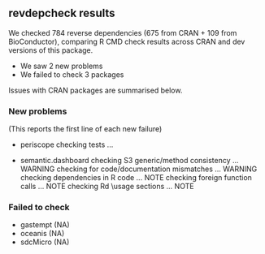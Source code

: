 ## revdepcheck results

We checked 784 reverse dependencies (675 from CRAN + 109 from BioConductor), comparing R CMD check results across CRAN and dev versions of this package.

 * We saw 2 new problems
 * We failed to check 3 packages

Issues with CRAN packages are summarised below.

### New problems
(This reports the first line of each new failure)

* periscope
  checking tests ...

* semantic.dashboard
  checking S3 generic/method consistency ... WARNING
  checking for code/documentation mismatches ... WARNING
  checking dependencies in R code ... NOTE
  checking foreign function calls ... NOTE
  checking Rd \usage sections ... NOTE

### Failed to check

* gastempt (NA)
* oceanis  (NA)
* sdcMicro (NA)
